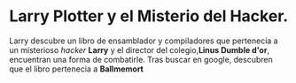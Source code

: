 # Larry Plotter y el Misterio del Hacker.

Larry descubre un libro de ensamblador y compiladores que pertenecía a un 
misterioso *hacker*
**Larry** y el director del colegio,**Linus Dumble d'or**, encuentran una forma
de combatirle.
Tras buscar en google, descubren que el libro pertenecia a **Ballmemort**

